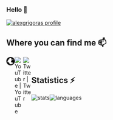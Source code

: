 ### Hello 👋

[![alexgrigoras profile](https://img.shields.io/github/followers/alexgrigoras?label=Follow%20Me&style=flat-square)](https://github.com/alexgrigoras)

## Where you can find me 📫
[<img align="left" alt="Portfolio" width="22px" src="https://raw.githubusercontent.com/iconic/open-iconic/master/svg/globe.svg" />][website]
[<img align="left" alt="YouTube | YouTube" width="22px" src="https://cdn.jsdelivr.net/npm/simple-icons@v3/icons/youtube.svg" />][youtube]
[<img align="left" alt="Twitter | Twitter" width="22px" src="https://cdn.jsdelivr.net/npm/simple-icons@v3/icons/twitter.svg" />][twitter]
<br/>

## Statistics ⚡
<img align="left" alt="stats" src="https://github-readme-stats.codestackr.vercel.app/api?username=alexgrigoras&show_icons=true&hide_border=true" />
<img alt="languages" src="https://github-readme-stats.vercel.app/api/top-langs/?username=alexgrigoras&layout=compact" />

<!--
**alexgrigoras/alexgrigoras** is a ✨ _special_ ✨ repository because its `README.md` (this file) appears on your GitHub profile.

Here are some ideas to get you started:

- 🔭 I’m currently working on ...
- 🌱 I’m currently learning ...
- 👯 I’m looking to collaborate on ...
- 🤔 I’m looking for help with ...
- 💬 Ask me about ...
-  How to reach me: ...
- 😄 Pronouns: ...
-  Fun fact: ...
-->

[website]: https://alexgrigoras.github.io/portfolio/
[youtube]: https://www.youtube.com/channel/UCidS-sTu3QhykD-KG7rjAUw
[twitter]: https://twitter.com/10Grigoras
